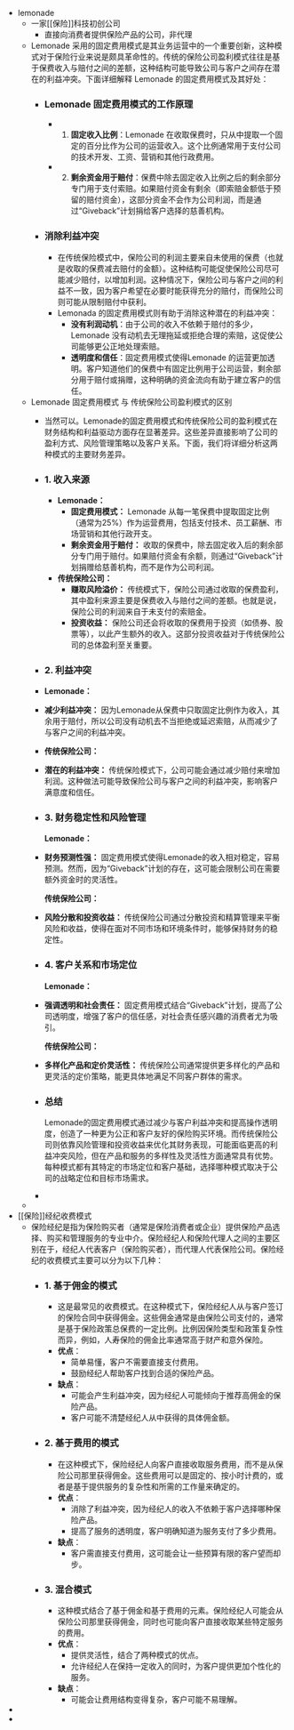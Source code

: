 - lemonade
	- 一家[[保险]]科技初创公司
		- 直接向消费者提供保险产品的公司，非代理
	- Lemonade 采用的固定费用模式是其业务运营中的一个重要创新，这种模式对于保险行业来说是颇具革命性的。传统的保险公司盈利模式往往是基于保费收入与赔付之间的差额，这种结构可能导致公司与客户之间存在潜在的利益冲突。下面详细解释 Lemonade 的固定费用模式及其好处：
		- ### Lemonade 固定费用模式的工作原理
			- 1. **固定收入比例**：Lemonade 在收取保费时，只从中提取一个固定的百分比作为公司的运营收入。这个比例通常用于支付公司的技术开发、工资、营销和其他行政费用。
			- 2. **剩余资金用于赔付**：保费中除去固定收入比例之后的剩余部分专门用于支付索赔。如果赔付资金有剩余（即索赔金额低于预留的赔付资金），这部分资金不会作为公司利润，而是通过“Giveback”计划捐给客户选择的慈善机构。
		- ### 消除利益冲突
			- 在传统保险模式中，保险公司的利润主要来自未使用的保费（也就是收取的保费减去赔付的金额）。这种结构可能促使保险公司尽可能减少赔付，以增加利润。这种情况下，保险公司与客户之间的利益不一致，因为客户希望在必要时能获得充分的赔付，而保险公司则可能从限制赔付中获利。
			- Lemonada 的固定费用模式则有助于消除这种潜在的利益冲突：
				- **没有利润动机**：由于公司的收入不依赖于赔付的多少，Lemonade 没有动机去无理拖延或拒绝合理的索赔，这促使公司能够更公正地处理索赔。
				- **透明度和信任**：固定费用模式使得Lemonade 的运营更加透明。客户知道他们的保费中有固定比例用于公司运营，剩余部分用于赔付或捐赠，这种明确的资金流向有助于建立客户的信任。
	- Lemonade 固定费用模式 与 传统保险公司盈利模式的区别
		- 当然可以。Lemonade的固定费用模式和传统保险公司的盈利模式在财务结构和利益驱动方面存在显著差异。这些差异直接影响了公司的盈利方式、风险管理策略以及客户关系。下面，我们将详细分析这两种模式的主要财务差异。
		- ### 1. 收入来源
			- **Lemonade：**
				- **固定费用模式：** Lemonade 从每一笔保费中提取固定比例（通常为25%）作为运营费用，包括支付技术、员工薪酬、市场营销和其他行政开支。
				- **剩余资金用于赔付：** 收取的保费中，除去固定收入后的剩余部分专门用于赔付。如果赔付资金有余额，则通过“Giveback”计划捐赠给慈善机构，而不是作为公司利润。
			- **传统保险公司：**
				- **赚取风险溢价：** 传统模式下，保险公司通过收取的保费盈利，其中盈利来源主要是保费收入与赔付之间的差额。也就是说，保险公司的利润来自于未支付的索赔金。
				- **投资收益：** 保险公司还会将收取的保费用于投资（如债券、股票等），以此产生额外的收入。这部分投资收益对于传统保险公司的总体盈利至关重要。
		- ### 2. 利益冲突
		- **Lemonade：**
		- **减少利益冲突：** 因为Lemonade从保费中只取固定比例作为收入，其余用于赔付，所以公司没有动机去不当拒绝或延迟索赔，从而减少了与客户之间的利益冲突。
		- **传统保险公司：**
		- **潜在的利益冲突：** 传统保险模式下，公司可能会通过减少赔付来增加利润。这种做法可能导致保险公司与客户之间的利益冲突，影响客户满意度和信任。
		- ### 3. 财务稳定性和风险管理
		  
		  **Lemonade：**
		- **财务预测性强：** 固定费用模式使得Lemonade的收入相对稳定，容易预测。然而，因为“Giveback”计划的存在，这可能会限制公司在需要额外资金时的灵活性。
		  
		  **传统保险公司：**
		- **风险分散和投资收益：** 传统保险公司通过分散投资和精算管理来平衡风险和收益，使得在面对不同市场和环境条件时，能够保持财务的稳定性。
		- ### 4. 客户关系和市场定位
		  
		  **Lemonade：**
		- **强调透明和社会责任：** 固定费用模式结合“Giveback”计划，提高了公司透明度，增强了客户的信任感，对社会责任感兴趣的消费者尤为吸引。
		  
		  **传统保险公司：**
		- **多样化产品和定价灵活性：** 传统保险公司通常提供更多样化的产品和更灵活的定价策略，能更具体地满足不同客户群体的需求。
		- ### 总结
		  
		  Lemonade的固定费用模式通过减少与客户利益冲突和提高操作透明度，创造了一种更为公正和客户友好的保险购买环境。而传统保险公司则依靠风险管理和投资收益来优化其财务表现，可能面临更高的利益冲突风险，但在产品和服务的多样性及灵活性方面通常具有优势。每种模式都有其特定的市场定位和客户基础，选择哪种模式取决于公司的战略定位和目标市场需求。
		-
	-
- [[保险]]经纪收费模式
	- 保险经纪是指为保险购买者（通常是保险消费者或企业）提供保险产品选择、购买和管理服务的专业中介。保险经纪人和保险代理人之间的主要区别在于，经纪人代表客户（保险购买者），而代理人代表保险公司。保险经纪的收费模式主要可以分为以下几种：
		- ### 1. 基于佣金的模式
			- 这是最常见的收费模式。在这种模式下，保险经纪人从与客户签订的保险合同中获得佣金。这些佣金通常是由保险公司支付的，通常是基于保险政策总保费的一定比例。比例因保险类型和政策复杂性而异，例如，人寿保险的佣金比率通常高于财产和意外保险。
			- **优点**：
				- 简单易懂，客户不需要直接支付费用。
				- 鼓励经纪人帮助客户找到合适的保险产品。
			- **缺点**：
				- 可能会产生利益冲突，因为经纪人可能倾向于推荐高佣金的保险产品。
				- 客户可能不清楚经纪人从中获得的具体佣金额。
		- ### 2. 基于费用的模式
			- 在这种模式下，保险经纪人向客户直接收取服务费用，而不是从保险公司那里获得佣金。这些费用可以是固定的、按小时计费的，或者是基于提供服务的复杂性和所需的工作量来确定的。
			- **优点**：
				- 消除了利益冲突，因为经纪人的收入不依赖于客户选择哪种保险产品。
				- 提高了服务的透明度，客户明确知道为服务支付了多少费用。
			- **缺点**：
				- 客户需直接支付费用，这可能会让一些预算有限的客户望而却步。
		- ### 3. 混合模式
			- 这种模式结合了基于佣金和基于费用的元素。保险经纪人可能会从保险公司那里获得佣金，同时也可能向客户直接收取某些特定服务的费用。
			- **优点**：
				- 提供灵活性，结合了两种模式的优点。
				- 允许经纪人在保持一定收入的同时，为客户提供更加个性化的服务。
			- **缺点**：
				- 可能会让费用结构变得复杂，客户可能不易理解。
-
-